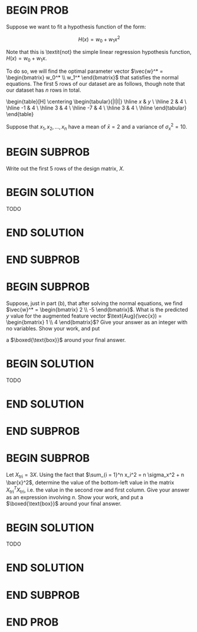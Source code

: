 # BEGIN PROB

<!-- <i>Source: [Winter 2022 Midterm 1](../wi22-midterm1/index.html), Problem 1</i> -->

Suppose we want to fit a hypothesis function of the form:

$$H(x) = w_0 + w_1 x^2$$

Note that this is \textit{not} the simple linear regression hypothesis function, $H(x) = w_0 + w_1x$.

To do so, we will find the optimal parameter vector $\vec{w}^* = \begin{bmatrix} w_0^* \\ w_1^* \end{bmatrix}$ that satisfies the normal equations. The first 5 rows of our dataset are as follows, though note that our dataset has $n$ rows in total.

\begin{table}[H]
\centering
\begin{tabular}{|l|l|}
\hline
$x$ & $y$ \\ \hline
2   & 4   \\ \hline
-1  & 4   \\ \hline
3   & 4  \\ \hline
-7  & 4   \\ \hline
3   & 4   \\ \hline
\end{tabular}
\end{table}

Suppose that $x_1, x_2, ..., x_n$ have a mean of $\bar{x} = 2$ and a variance of $\sigma_x^2 = 10$.

# BEGIN SUBPROB

Write out the first 5 rows of the design matrix, $X$.

# BEGIN SOLUTION

TODO

# END SOLUTION

# END SUBPROB

# BEGIN SUBPROB

Suppose, just in part (b), that after solving the normal equations, we find $\vec{w}^* = \begin{bmatrix} 2 \\ -5 \end{bmatrix}$. What is the predicted $y$ value for the augmented feature vector $\text{Aug}(\vec{x}) =  \begin{bmatrix} 1 \\ 4 \end{bmatrix}$? Give your answer as an integer with no variables. Show your work, and put 

a $\boxed{\text{box}}$ around your final answer.

# BEGIN SOLUTION

TODO

# END SOLUTION

# END SUBPROB

# BEGIN SUBPROB

Let $X_\text{tri} = 3 X$. Using the fact that $\sum_{i = 1}^n x_i^2 = n \sigma_x^2 + n \bar{x}^2$, determine the value of the bottom-left value in the matrix $X_\text{tri}^T X_\text{tri}$, i.e. the value in the second row and first column. Give your answer as an expression involving $n$. Show your work, and put a $\boxed{\text{box}}$ around your final answer.

# BEGIN SOLUTION

TODO

# END SOLUTION

# END SUBPROB

# END PROB